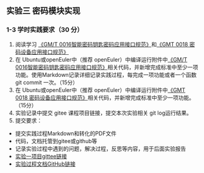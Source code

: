 
## 实验三	密码模块实现

### 1-3 学时实践要求（30 分）

1. 阅读学习 [《GM/T 0016智能密码钥匙密码应用接口规范》](http://www.gmbz.org.cn/main/viewfile/20240628173223234537.html)和[《GMT 0018 密码设备应用接口规范》](http://www.gmbz.org.cn/main/viewfile/20240628173907475462.html)
2. 在 Ubuntu或openEuler中（推荐 openEuler）中编译运行附件中[《GM/T 0016智能密码钥匙密码应用接口规范》](http://www.gmbz.org.cn/main/viewfile/20240628173223234537.html)相关代码，并新增完成标准中至少一项功能。使用Markdown记录详细记录实践过程，每完成一项功能或者一个函数git commit 一次。（15分）
3. 在 Ubuntu或openEuler中（推荐 openEuler）中编译运行附件中[《GMT 0018 密码设备应用接口规范》](http://www.gmbz.org.cn/main/viewfile/20240628173907475462.html)相关代码，并新增完成标准中至少一项功能。（15分）
4. 实验记录中提交 gitee 课程项目链接，提交本次实验相关 git log运行结果。
5. 提交要求：

- 提交实践过程Markdown和转化的PDF文件
- 代码，文档托管到gitee或github等
- 记录实验过程中遇到的问题，解决过程，反思等内容，用于后面实验报告
- [实验一项目gittee链接](https://gitee.com/xu-luming/information-security-system-design-experiment1-fundamentals-of-embedded-development)
- [实验过程文档GitHub链接](https://github.com/youer0219/Information-Security-System-Design-Assignment)



